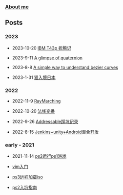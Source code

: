 
### [About me](https://waizui.github.io/about.html)

## Posts  

### 2023
* 2023-10-20 [IBM T43p 折腾记](https://waizui.github.io/posts/ibm_t43/ibm_t43.html)

* 2023-9-11 [A glimpse of quaternion](https://waizui.github.io/a_glimpse_of_quaternion/a_glimpse_of_quaternion.html)

* 2023-8-8 [A simple way to understand bezier curves](https://waizui.github.io/bezier_curves/a_simple_way_to_understand_bezier_curves.html)  

* 2023-1-31 [猫入境日本](https://waizui.github.io/others/pet/catToJapan/pets.html)  


### 2022

* 2022-11-9 [RayMarching](https://waizui.github.io/ray_marching/ray_marching.html)  

* 2022-10-20 [法线变换](https://waizui.github.io/normalTransform/normalTransform.html)  

* 2022-9-26 [Addressable踩坑记录](https://waizui.github.io/Addressable_issues.html)  

* 2022-8-15 [Jenkins+unity+Android混合开发](https://waizui.github.io/unity+jenkins+android.html)  

### early - 2021

* 2021-11-14 [ps2运行ps1游戏](https://waizui.github.io/popstartTutor.html)

* [vim入门](https://waizui.github.io/vimTutor/vimTutor.html)

* [ps3远程加载iso](https://waizui.github.io/ps3netsrvTutor.html)

* [ps2入坑指南](https://waizui.github.io/ps2guide/ps2guide.html)

